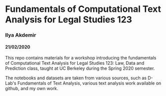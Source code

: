 # Fundamentals of Computational Text Analysis for Legal Studies 123
### Ilya Akdemir
#### 21/02/2020

This repo contains materials for a workshop introducing the fundamentals of Computational Text Analysis for Legal Studies 123: Law, Data and Prediction class, taught at UC Berkeley during the Spring 2020 semester.

The notebooks and datasets are taken from various sources, such as D-Lab's Fundamentals of Text Analysis, various text analysis work available on github, and my own work. 